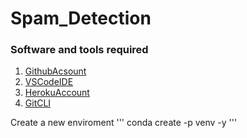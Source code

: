 # Spam_Detection

### Software and tools required
1. [GithubAcsount](https://github.com)
2. [VSCodeIDE](https://code.visualstudio.com/)
3. [HerokuAccount](https://heroku.com)
4. [GitCLI](https://git-scm.com/book/en/v2/Getting-Started-The-Command-Line)

Create a new enviroment
'''
conda create -p venv -y
'''

